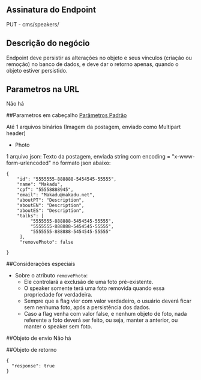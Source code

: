 ## Assinatura do Endpoint

PUT - cms/speakers/

## Descrição do negócio
Endpoint deve persistir as alterações no objeto e seus vínculos (criação ou remoção) no banco de dados, e deve dar o retorno apenas, quando o objeto estiver persistido.

## Parametros na URL
Não há

##Parametros em cabeçalho
[Parâmetros Padrão](/API-\(Endpoints\)/Parâmetros-Padrão)

Até 1 arquivos binários (Imagem da postagem, enviado como Multipart header)
- Photo

1 arquivo json: Texto da postagem, enviada string com encoding = "x-www-form-urlencoded" no formato json abaixo:

```
{
    "id": "5555555-888888-5454545-55555",
    "name": "Makadu",
    "cpf": "55558888945",
    "email": "Makadu@makadu.net",
    "aboutPT": "Description",
    "aboutEN": "Description",
    "aboutES": "Description",
    "talks": [
         "5555555-888888-5454545-55555",
         "5555555-888888-5454545-55555",
         "5555555-888888-5454545-55555"
     ],
     "removePhoto": false

}
```

##Considerações especiais
- Sobre o atributo `removePhoto`:
  - Ele controlará a exclusão de uma foto pré-existente.
  - O speaker somente terá uma foto removida quando essa propriedade for verdadeira.
  - Sempre que a flag vier com valor verdadeiro, o usuário deverá ficar sem nenhuma foto, após a persistência dos dados.
  - Caso a flag venha com valor false, e nenhum objeto de foto, nada referente a foto deverá ser feito, ou seja, manter a anterior, ou manter o speaker sem foto.

##Objeto de envio
Não há

##Objeto de retorno

```
{
  "response": true
}
```
